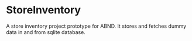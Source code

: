 # StoreInventory
A store inventory project prototype for ABND. It stores and fetches dummy data in and from sqlite database.
